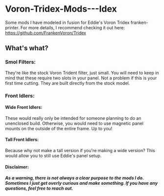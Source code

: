 # Voron-Tridex-Mods---Idex
Some mods I have modeled in fusion for Eddie's Voron Tridex franken-printer. For more details, I recommend checking it out here: https://github.com/FrankenVoron/Tridex

## What's what? 

### Smol Filters:
They're like the stock Voron Trident filter, just small. You will need to keep in mind that these require two slots in your panel. Not a problem if this is your first time cutting. They are built directly from the stock model. 

### Front Idlers:

#### Wide Front Idlers:
These would really only be intended for someone planning to do an unenclosed build. Otherwise, you would need to use magnetic panel mounts on the outside of the entire frame. Up to you! 


#### Tall Front Idlers:
Because why not make a tall version if you're making a wide version? This would allow you to still use Eddie's panel setup. 





#### Disclaimer: 
##### As a warning, there is not always a clear purpose to the mods I do. Sometimes I just get overly curious and make something. If you have any questions, feel free to reach out. 

